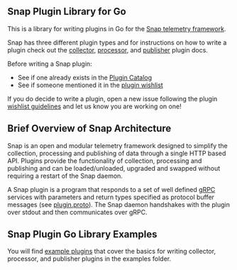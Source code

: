 ## Snap Plugin Library for Go

This is a library for writing plugins in Go for the [Snap telemetry framework](https://github.com/intelsdi-x/snap). 

Snap has three different plugin types and for instructions on how to write a plugin check out the [collector](examples/collector/README.md), [processor](examples/processor/README.md), and [publisher](examples/publisher/README.md) plugin docs.

Before writing a Snap plugin:

* See if one already exists in the [Plugin Catalog](https://github.com/intelsdi-x/snap/blob/master/docs/PLUGIN_CATALOG.md) 
* See if someone mentioned it in the [plugin wishlist](https://github.com/intelsdi-x/snap/labels/plugin-wishlist)

If you do decide to write a plugin, open a new issue following the plugin [wishlist guidelines](https://github.com/intelsdi-x/snap/blob/master/docs/PLUGIN_CATALOG.md#wish-list) and let us know you are working on one!


## Brief Overview of Snap Architecture

Snap is an open and modular telemetry framework designed to simplify the collection, processing and publishing of data through a single HTTP based API. Plugins provide the functionality of collection, processing and publishing and can be loaded/unloaded, upgraded and swapped without requiring a restart of the Snap daemon.

A Snap plugin is a program that responds to a set of well defined [gRPC](http://www.grpc.io/) services with parameters and return types specified as protocol buffer messages (see [plugin.proto](https://github.com/intelsdi-x/snap/blob/master/control/plugin/rpc/plugin.proto)). The Snap daemon handshakes with the plugin over stdout and then communicates over gRPC.


## Snap Plugin Go Library Examples
You will find [example plugins](examples) that cover the basics for writing collector, processor, and publisher plugins in the examples folder.



